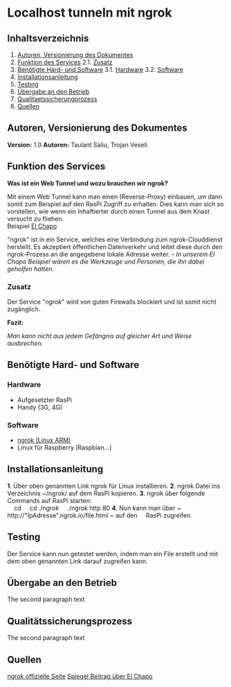 # Localhost tunneln mit ngrok

## Inhaltsverzeichnis
1. [Autoren, Versionierung des Dokumentes](#autoren)
2. [Funktion des Services](#funktion)
	2.1. [Zusatz](#zusatz)
3. [Benötigte Hard- und Software](#ware)
	3.1. [Hardware](#hardware)
	3.2. [Software](#software)
4. [Installationsanleitung](#anleitung)
5. [Testing](#testing)
6. [Übergabe an den Betrieb](#übergabe)
7. [Qualitaetssicherungprozess](#quali)
8. [Quellen](#quellen)

## Autoren, Versionierung des Dokumentes <a name="autoren"></a>
**Version:** 1.0
**Autoren:** Taulant Saliu, Trojan Veseli



## Funktion des Services <a name="funktion"></a>
**Was ist ein Web Tunnel und wozu brauchen wir ngrok?**

Mit einem Web Tunnel kann man einen (Reverse-Proxy) einbauen, um dann somit zum Beispiel auf den RasPi Zugriff zu erhalten. Dies kann man sich so vorstellen, wie wenn ein Inhaftierter durch einen Tunnel aus dem Knast versucht zu fliehen.<br> Beispiel [El Chapo](https://www.spiegel.de/panorama/justiz/joaquin-guzman-el-chapo-floh-durch-diesen-tunnel-a-1043339.html)

"ngrok" ist in ein Service, welches eine Verbindung zum ngrok-Clouddienst herstellt. Es akzeptiert öffentlichen Datenverkehr und leitet diese durch den ngrok-Prozess an die angegebene lokale Adresse weiter. - *In unserem El Chapo Beispiel wären es die Werkzeuge und Personen, die ihn dabei geholfen hatten.*


### Zusatz<a name="zusatz"></a>
Der Service "*ngrok*" wird von guten Firewalls blockiert und ist somit nicht zugänglich.

**Fazit:** 

*Man kann nicht aus jedem Gefängnis auf gleicher Art und Weise ausbrechen.*

## Benötigte Hard- und Software <a name="ware"></a>

### Hardware<a name="hardware"></a>
- Aufgesetzter RasPi
- Handy (3G, 4G)

### Software<a name="software"></a>
- [ngrok (Linux ARM)]([https://ngrok.com/download](https://ngrok.com/download))
- Linux für Raspberry (Raspbian...)



## Installationsanleitung <a name="anleitung"></a>
**1**. Über oben genannten Link ngrok für Linux installieren.
**2**. ngrok Datei ins Verzeichnis ~/ngrok/ auf dem RasPi kopieren.
**3**. ngrok über folgende Commands auf RasPi starten:<br> &nbsp;&nbsp;&nbsp;&nbsp;cd
&nbsp; &nbsp;&nbsp;cd ./ngrok
&nbsp;&nbsp;&nbsp;&nbsp;./ngrok http 80
**4**. Nun kann man über ~ http://"IpAdresse".ngrok.io/file.html ~ auf den &nbsp;&nbsp;&nbsp;&nbsp;RasPi zugreifen.



## Testing<a name="testing"></a>
Der Service kann nun getestet werden, indem man ein File erstellt und mit dem oben genannten Link darauf zugreifen kann.

## Übergabe an den Betrieb <a name="übergabe"></a>
The second paragraph text


## Qualitätssicherungsprozess <a name="quali"></a>
The second paragraph text

## Quellen<a name="quellen"></a>
[ngrok offizielle Seite](https://ngrok.com/)
[Spiegel Beitrag über El Chapo](https://www.spiegel.de/panorama/justiz/joaquin-guzman-el-chapo-floh-durch-diesen-tunnel-a-1043339.html)
<!--stackedit_data:
eyJoaXN0b3J5IjpbMTI0MTU2OTI0LDEwNzgxOTg4OTksMTUzNT
gzNjA2Miw5ODIwNTAxNjAsLTIwNTA0MjUyNTYsMTkxNTU3OTY5
MCw3Mjg0Mzk3NTEsMTcwNTE3NjQxNiwtMTIxMjYxODMwOCwtMT
kzODc3OTE1MCwtMTAzNzg1MzY4MywtODA0ODYyMTk3LDE5NTA1
MDg3OTgsMzc1MTYyNTcyLDM5NjE4NDIwNSwyMjQ5NjIwLC0yMD
g4NzQ2NjEyLDkxMjE0NTIxMCwtMTMxMDkyNTk4NSwtMTIxMDAw
NDQxNF19
-->